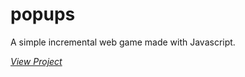 # popups

A simple incremental web game made with Javascript.

_[View Project](https://gaming-village.github.io/popups/public/index.html)_
